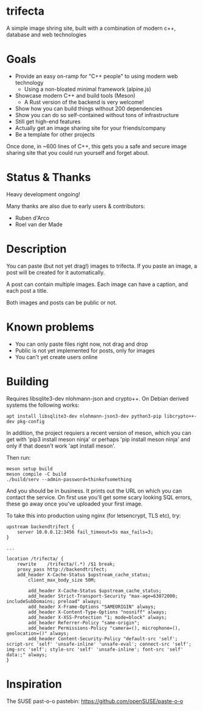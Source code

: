 # trifecta
A simple image shring site, built with a combination of modern c++, database
and web technologies

# Goals

 * Provide an easy on-ramp for "C++ people" to using modern web technology
   * Using a non-bloated minimal framework (alpine.js)
 * Showcase modern C++ and build tools (Meson)
   * A Rust version of the backend is very welcome!
 * Show how you can build things without 200 dependencies
 * Show you can do so self-contained without tons of infrastructure
 * Still get high-end features
 * Actually get an image sharing site for your friends/company
 * Be a template for other projects

Once done, in ~600 lines of C++, this gets you a safe and secure image sharing site
that you could run yourself and forget about. 

# Status & Thanks
Heavy development ongoing!

Many thanks are also due to early users & contributors:

 * Ruben d'Arco
 * Roel van der Made

# Description
You can paste (but not yet drag!) images to trifecta. If you paste an image, a post will be created for it automatically. 

A post can contain multiple images. Each image can have a caption, and each post a title. 

Both images and posts can be public or not. 

# Known problems

 * You can only paste files right now, not drag and drop
 * Public is not yet implemented for posts, only for images
 * You can't yet create users online

# Building
Requires libsqlite3-dev nlohmann-json and crypto++. On Debian derived
systems the following works:

```
apt install libsqlite3-dev nlohmann-json3-dev python3-pip libcrypto++-dev pkg-config
```

In addition, the project requiers a recent version of meson, which you can
get with 'pip3 install meson ninja' or perhaps 'pip install
meson ninja' and only if that doesn't work 'apt install meson'.

Then run:

```
meson setup build
meson compile -C build
./build/serv --admin-password=thinkofsomething
```

And you should be in business. It prints out the URL on which you can
contact the service. On first use you'll get some scary looking SQL errors,
these go away once you've uploaded your first image.

To take this into production using nginx (for
letsencrypt, TLS etc), try:

```
upstream backendtrifect {
    server 10.0.0.12:3456 fail_timeout=5s max_fails=3;
}

...

location /trifecta/ {
	rewrite    /trifecta/(.*) /$1 break;
	proxy_pass http://backendtrifect;
	add_header X-Cache-Status $upstream_cache_status;
        client_max_body_size 50M; 

        add_header X-Cache-Status $upstream_cache_status;
        add_header Strict-Transport-Security "max-age=63072000; includeSubDomains; preload" always;
        add_header X-Frame-Options "SAMEORIGIN" always;
        add_header X-Content-Type-Options "nosniff" always;
        add_header X-XSS-Protection "1; mode=block" always;
        add_header Referrer-Policy "same-origin";
        add_header Permissions-Policy "camera=(), microphone=(), geolocation=()" always;
        add_header Content-Security-Policy "default-src 'self'; script-src 'self' 'unsafe-inline' 'unsafe-eval'; connect-src 'self'; img-src 'self'; style-src 'self' 'unsafe-inline'; font-src 'self' data:;" always;
}

```

# Inspiration
The SUSE past-o-o pastebin: https://github.com/openSUSE/paste-o-o
